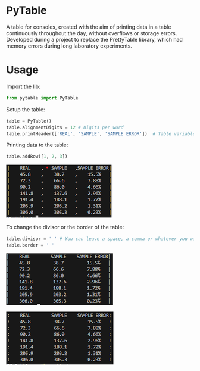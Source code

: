 # PyTable  
A table for consoles, created with the aim of printing data in a table continuously throughout the day, without overflows or storage errors. 
Developed during a project to replace the PrettyTable library, which had memory errors during long laboratory experiments.  

# Usage  
Import the lib:
```python
from pytable import PyTable 
```
Setup the table:
```python
table = PyTable()
table.alignmentDigits = 12 # Digits per word
table.printHeader(['REAL', 'SAMPLE', 'SAMPLE ERROR'])  # Table variables/header
```

Printing data to the table: 
```python
table.addRow([1, 2, 3]) 
```

![preview](./preview.png)

To change the divisor or the border of the table:
```python
table.divisor = ' ' # You can leave a space, a comma or whatever you want!
table.border = ' '
```
![preview](./preview2.png)

![preview](./preview3.png)